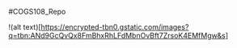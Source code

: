 #COGS108_Repo

!(alt text)[https://encrypted-tbn0.gstatic.com/images?q=tbn:ANd9GcQvQx8FmBhxRhLFdMbnOvBft7ZrsoK4EMfMgw&s]
